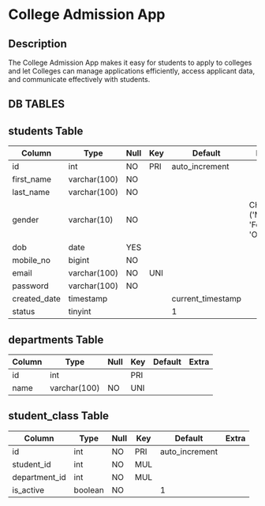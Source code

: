 # College Admission App

## Description

The College Admission App makes it easy for students to apply to colleges and let Colleges can manage applications efficiently, access applicant data, and communicate effectively with students.

## DB TABLES

## students Table

| Column           | Type         | Null | Key | Default           | Extra                       |
|------------------|--------------|------|-----|-------------------|-----------------------------|
| id               | int          | NO   | PRI | auto_increment    |                             |
| first_name       | varchar(100) | NO   |     |                   |                             |
| last_name        | varchar(100) | NO   |     |                   |                             |
| gender           | varchar(10)  | NO   |     |                   | CHECK ('Male', 'Female', 'Others') |
| dob              | date         | YES  |     |                   |                             |
| mobile_no        | bigint       | NO   |     |                   |                             |
| email            | varchar(100) | NO   | UNI |                   |                             |
| password         | varchar(100) | NO   |     |                   |                             |
| created_date     | timestamp    |      |     | current_timestamp |                             |
| status           | tinyint      |      |     | 1                 |                             |


## departments Table

| Column  | Type         | Null | Key  | Default           | Extra          |
|---------|--------------|------|------|-------------------|----------------|
| id      | int          |      | PRI  |    |                |
| name    | varchar(100) | NO   | UNI  |                   |                |


## student_class Table

| Column         | Type         | Null | Key | Default      | Extra          |
|----------------|--------------|------|-----|--------------|----------------|
| id             | int          | NO   | PRI |auto_increment|                |
| student_id     | int          | NO   | MUL |              |                |
| department_id  | int          | NO   | MUL |              |                |
| is_active      | boolean      | NO   |     | 1            |                |
